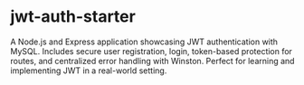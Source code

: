 # jwt-auth-starter
A Node.js and Express application showcasing JWT authentication with MySQL. Includes secure user registration, login, token-based protection for routes, and centralized error handling with Winston. Perfect for learning and implementing JWT in a real-world setting.
